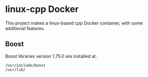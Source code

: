 # linux-cpp Docker

This project makes a linux-based cpp Docker container, with some additional features.

## Boost

Boost libraries version 1.75.0 are installed at:

```
/usr/include/boost
/usr/lib/
```
